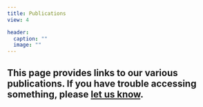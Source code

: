 ```yaml
---
title: Publications
view: 4

header:
  caption: ""
  image: ""
---
```


## This page provides links to our various publications. If you have trouble accessing something, please [let us know](https://arclabuno.netlify.app/contact/).